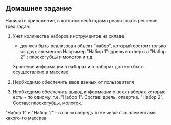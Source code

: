## Домашнее задание 

Написать приложение, в котором необходимо реализовать решение трех задач:

1. Учет количества наборов инструментов на складе:
    - должен быть реализован объект "набор", который состоит только из двух элементов 
      Например "Набор 1": дрель и отвертка
      "Набор 2" : плоскогубцы и молоток
      и т.д.

   Хранение информации в наборах и о наборах должно быть осуществлено в массиве

2. Необходимо обеспечить ввод данных от пользователя

3. Необходимо обеспечить вывод информации о всех наборах которые есть - по одному, т.е.
   "Набор 1". Состав: дрель, отвертка.
   "Набор 2". Состав: плоскогубцы, молоток.

"Набор 1" и "Набор 2" - в свою очередь тоже являются элементами какого-то массива





